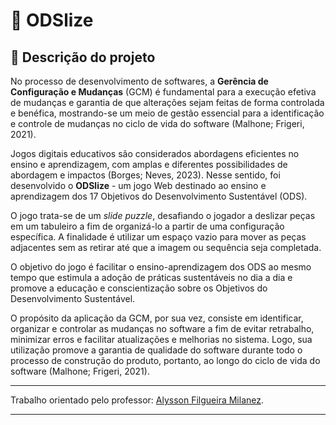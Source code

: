# 🌱 **ODSlize**


## 📄 Descrição do projeto


No processo de desenvolvimento de softwares, a **Gerência de Configuração e Mudanças** (GCM) é fundamental para a execução efetiva de mudanças e garantia de que alterações sejam feitas de forma controlada e benéfica, mostrando-se um meio de gestão essencial para a identificação e controle de mudanças no ciclo de vida do software (Malhone; Frigeri, 2021).


Jogos digitais educativos são considerados abordagens eficientes no ensino e aprendizagem, com amplas e diferentes possibilidades de abordagem e impactos (Borges; Neves, 2023). Nesse sentido, foi desenvolvido o **ODSlize** - um jogo Web destinado ao ensino e aprendizagem dos 17 Objetivos do Desenvolvimento Sustentável (ODS).


O jogo trata-se de um _slide puzzle_, desafiando o jogador a deslizar peças em um tabuleiro a fim de organizá-lo a partir de uma configuração específica. A finalidade é utilizar um espaço vazio para mover as peças adjacentes sem as retirar até que a imagem ou sequência seja completada.


O objetivo do jogo é facilitar o ensino-aprendizagem dos ODS ao mesmo tempo que estimula a adoção de práticas sustentáveis no dia a dia e promove a educação e conscientização sobre os Objetivos do Desenvolvimento Sustentável.


O propósito da aplicação da GCM, por sua vez, consiste em identificar, organizar e controlar as mudanças no software a fim de evitar retrabalho, minimizar erros e facilitar atualizações e melhorias no sistema. Logo, sua utilização promove a garantia de qualidade do software durante todo o processo de construção do produto, portanto, ao longo do ciclo de vida do software (Malhone; Frigeri, 2021).


<!-- ## 🛠️ Desenvolvimento


### 🏛️ Arquitetura ______

 
- **Padrão Arquitetural**: *Model-View-Controller*
  - Garantia da separação de tarefas, facilitando assim a reescrita de alguma parte, e a manutenção do código.


### ⚙️ Tecnologias


- **Back-end**:
  - **Linguagem de Programação**: ______


- **Front-end**:
  - **Linguagem de Programação**: ______
  - **Biblioteca**: ______


- **Armazenamento**:
  - **Banco de Dados**: _____
  - **Imagem**: _____ -->

---


Trabalho orientado pelo professor: [Alysson Filgueira Milanez](https://github.com/alyssonfm).


---

